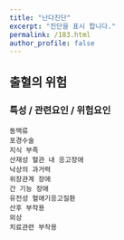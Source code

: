 ```yaml
---
title: "난다진단"
excerpt: "진단을 표시 합니다."
permalink: /183.html
author_profile: false
---
```

## 출혈의 위험



### 특성 / 관련요인 / 위험요인

>   

    동맥류
    포경수술
    지식 부족
    산재성 혈관 내 응고장애
    낙상의 과거력
    위장관계 장애
    간 기능 장애
    유전성 혈애기응고질환
    산후 부작용
    외상
    치료관련 부작용
